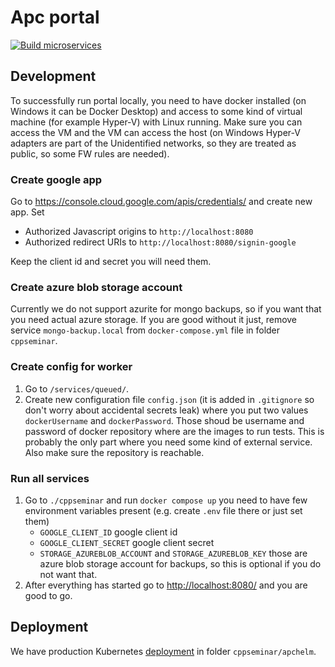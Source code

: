 # Apc portal

[![Build microservices](https://github.com/cppseminar/APC/actions/workflows/publish-microservices.yaml/badge.svg)](https://github.com/cppseminar/APC/actions/workflows/publish-microservices.yaml)

## Development

To successfully run portal locally, you need to have docker installed (on Windows it can be Docker Desktop) and access to some kind of virtual machine (for example Hyper-V) with Linux running. Make sure you can access the VM and the VM can access the host (on Windows Hyper-V adapters are part of the Unidentified networks, so they are treated as public, so some FW rules are needed).

### Create google app

Go to <https://console.cloud.google.com/apis/credentials/> and create new app. Set

* Authorized Javascript origins to `http://localhost:8080`
* Authorized redirect URIs to `http://localhost:8080/signin-google`

Keep the client id and secret you will need them.

### Create azure blob storage account

Currently we do not support azurite for mongo backups, so if you want that you need actual azure storage. If you are good without it just, remove service `mongo-backup.local` from `docker-compose.yml` file in folder `cppseminar`.

### Create config for worker

1. Go to `/services/queued/`.
2. Create new configuration file `config.json` (it is added in `.gitignore` so don't worry about accidental secrets leak) where you put two values `dockerUsername` and `dockerPassword`. Those shoud be username and password of docker repository where are the images to run tests. This is probably the only part where you need some kind of external service. Also make sure the repository is reachable.

### Run all services

1. Go to `./cppseminar` and run `docker compose up` you need to have few environment variables present (e.g. create `.env` file there or just set them)
   * `GOOGLE_CLIENT_ID` google client id
   * `GOOGLE_CLIENT_SECRET` google client secret
   * `STORAGE_AZUREBLOB_ACCOUNT` and `STORAGE_AZUREBLOB_KEY` those are azure blob storage account for backups, so this is optional if you do not want that. 
2. After everything has started go to <http://localhost:8080/> and you are good to go.

## Deployment

We have production Kubernetes [deployment](./cppseminar/apchelm/README.md) in folder `cppseminar/apchelm`.